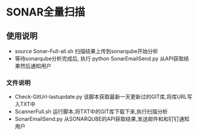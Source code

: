 # SONAR全量扫描

## 使用说明
* source Sonar-Full-all.sh 扫描结果上传到sonarqube开始分析
* 等待sonarqube分析完成后, 执行 python SonarEmailSend.py 从API获取结果然后通知用户

### 文件说明
* Check-GitUrl-lastupdate.py 该脚本获取最新一天更新过的GIT库,将库URL写入TXT中
* ScannerFull.sh 运行脚本,将TXT中的GIT库下载下来,执行扫描分析
* SonarEmailSend.py 从SONARQUBE的API获取结果,发送邮件和和钉钉通知用户

